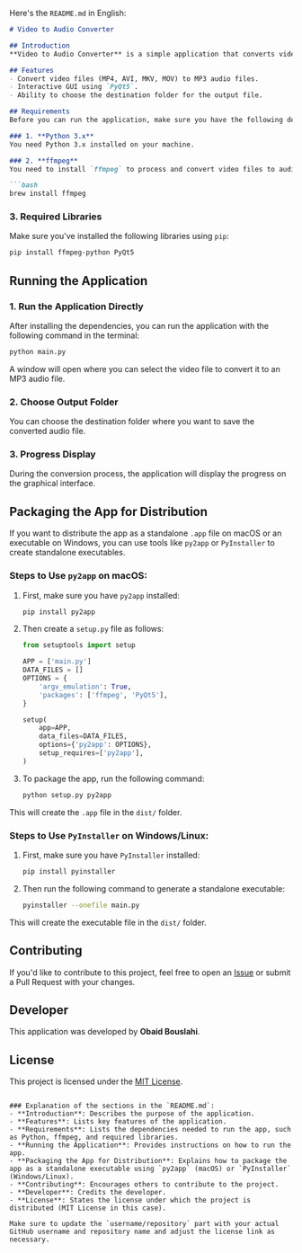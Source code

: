 Here's the `README.md` in English:

```markdown
# Video to Audio Converter

## Introduction
**Video to Audio Converter** is a simple application that converts video files to MP3 audio files using the `ffmpeg` library in Python. The app provides a graphical user interface (GUI) using `PyQt5`, allowing users to select a video file, convert it to audio, and save it in a desired location.

## Features
- Convert video files (MP4, AVI, MKV, MOV) to MP3 audio files.
- Interactive GUI using `PyQt5`.
- Ability to choose the destination folder for the output file.

## Requirements
Before you can run the application, make sure you have the following dependencies installed:

### 1. **Python 3.x**
You need Python 3.x installed on your machine.

### 2. **ffmpeg**
You need to install `ffmpeg` to process and convert video files to audio. You can install `ffmpeg` using [Homebrew](https://brew.sh/) on macOS:

```bash
brew install ffmpeg
```

### 3. **Required Libraries**
Make sure you've installed the following libraries using `pip`:

```bash
pip install ffmpeg-python PyQt5
```

## Running the Application

### 1. **Run the Application Directly**
After installing the dependencies, you can run the application with the following command in the terminal:

```bash
python main.py
```

A window will open where you can select the video file to convert it to an MP3 audio file.

### 2. **Choose Output Folder**
You can choose the destination folder where you want to save the converted audio file.

### 3. **Progress Display**
During the conversion process, the application will display the progress on the graphical interface.

## Packaging the App for Distribution

If you want to distribute the app as a standalone `.app` file on macOS or an executable on Windows, you can use tools like `py2app` or `PyInstaller` to create standalone executables.

### Steps to Use `py2app` on macOS:

1. First, make sure you have `py2app` installed:

   ```bash
   pip install py2app
   ```

2. Then create a `setup.py` file as follows:

   ```python
   from setuptools import setup

   APP = ['main.py']
   DATA_FILES = []
   OPTIONS = {
       'argv_emulation': True,
       'packages': ['ffmpeg', 'PyQt5'],
   }

   setup(
       app=APP,
       data_files=DATA_FILES,
       options={'py2app': OPTIONS},
       setup_requires=['py2app'],
   )
   ```

3. To package the app, run the following command:

   ```bash
   python setup.py py2app
   ```

This will create the `.app` file in the `dist/` folder.

### Steps to Use `PyInstaller` on Windows/Linux:

1. First, make sure you have `PyInstaller` installed:

   ```bash
   pip install pyinstaller
   ```

2. Then run the following command to generate a standalone executable:

   ```bash
   pyinstaller --onefile main.py
   ```

This will create the executable file in the `dist/` folder.

## Contributing
If you'd like to contribute to this project, feel free to open an [Issue](https://github.com/username/repository/issues) or submit a Pull Request with your changes.

## Developer
This application was developed by **Obaid Bouslahi**.

## License
This project is licensed under the [MIT License](LICENSE).
```

### Explanation of the sections in the `README.md`:
- **Introduction**: Describes the purpose of the application.
- **Features**: Lists key features of the application.
- **Requirements**: Lists the dependencies needed to run the app, such as Python, ffmpeg, and required libraries.
- **Running the Application**: Provides instructions on how to run the app.
- **Packaging the App for Distribution**: Explains how to package the app as a standalone executable using `py2app` (macOS) or `PyInstaller` (Windows/Linux).
- **Contributing**: Encourages others to contribute to the project.
- **Developer**: Credits the developer.
- **License**: States the license under which the project is distributed (MIT License in this case).

Make sure to update the `username/repository` part with your actual GitHub username and repository name and adjust the license link as necessary.